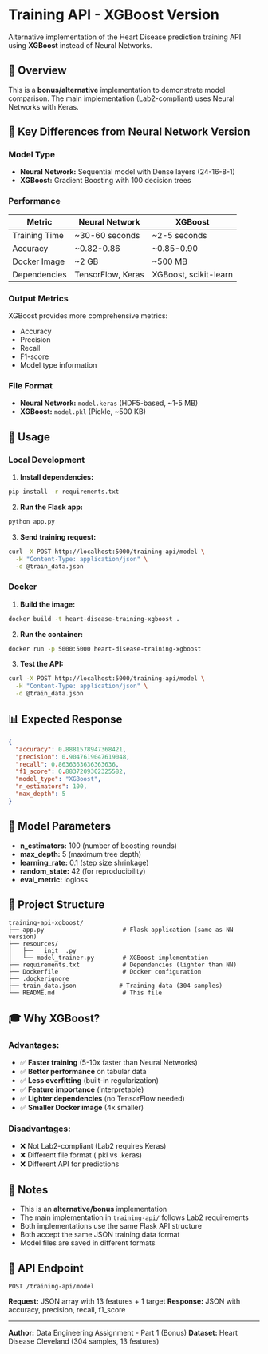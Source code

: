 # Training API - XGBoost Version

Alternative implementation of the Heart Disease prediction training API using **XGBoost** instead of Neural Networks.

## 🎯 Overview

This is a **bonus/alternative** implementation to demonstrate model comparison. The main implementation (Lab2-compliant) uses Neural Networks with Keras.

## 🔄 Key Differences from Neural Network Version

### Model Type
- **Neural Network:** Sequential model with Dense layers (24-16-8-1)
- **XGBoost:** Gradient Boosting with 100 decision trees

### Performance
| Metric | Neural Network | XGBoost |
|--------|---------------|---------|
| Training Time | ~30-60 seconds | ~2-5 seconds |
| Accuracy | ~0.82-0.86 | ~0.85-0.90 |
| Docker Image | ~2 GB | ~500 MB |
| Dependencies | TensorFlow, Keras | XGBoost, scikit-learn |

### Output Metrics
XGBoost provides more comprehensive metrics:
- Accuracy
- Precision
- Recall
- F1-score
- Model type information

### File Format
- **Neural Network:** `model.keras` (HDF5-based, ~1-5 MB)
- **XGBoost:** `model.pkl` (Pickle, ~500 KB)

## 🚀 Usage

### Local Development

1. **Install dependencies:**
```bash
pip install -r requirements.txt
```

2. **Run the Flask app:**
```bash
python app.py
```

3. **Send training request:**
```bash
curl -X POST http://localhost:5000/training-api/model \
  -H "Content-Type: application/json" \
  -d @train_data.json
```

### Docker

1. **Build the image:**
```bash
docker build -t heart-disease-training-xgboost .
```

2. **Run the container:**
```bash
docker run -p 5000:5000 heart-disease-training-xgboost
```

3. **Test the API:**
```bash
curl -X POST http://localhost:5000/training-api/model \
  -H "Content-Type: application/json" \
  -d @train_data.json
```

## 📊 Expected Response

```json
{
  "accuracy": 0.8881578947368421,
  "precision": 0.9047619047619048,
  "recall": 0.8636363636363636,
  "f1_score": 0.8837209302325582,
  "model_type": "XGBoost",
  "n_estimators": 100,
  "max_depth": 5
}
```

## 🔧 Model Parameters

- **n_estimators:** 100 (number of boosting rounds)
- **max_depth:** 5 (maximum tree depth)
- **learning_rate:** 0.1 (step size shrinkage)
- **random_state:** 42 (for reproducibility)
- **eval_metric:** logloss

## 📁 Project Structure

```
training-api-xgboost/
├── app.py                      # Flask application (same as NN version)
├── resources/
│   ├── __init__.py
│   └── model_trainer.py        # XGBoost implementation
├── requirements.txt            # Dependencies (lighter than NN)
├── Dockerfile                  # Docker configuration
├── .dockerignore
├── train_data.json            # Training data (304 samples)
└── README.md                   # This file
```

## 🎓 Why XGBoost?

### Advantages:
- ✅ **Faster training** (5-10x faster than Neural Networks)
- ✅ **Better performance** on tabular data
- ✅ **Less overfitting** (built-in regularization)
- ✅ **Feature importance** (interpretable)
- ✅ **Lighter dependencies** (no TensorFlow needed)
- ✅ **Smaller Docker image** (4x smaller)

### Disadvantages:
- ❌ Not Lab2-compliant (Lab2 requires Keras)
- ❌ Different file format (.pkl vs .keras)
- ❌ Different API for predictions

## 📝 Notes

- This is an **alternative/bonus** implementation
- The main implementation in `training-api/` follows Lab2 requirements
- Both implementations use the same Flask API structure
- Both accept the same JSON training data format
- Model files are saved in different formats

## 🔗 API Endpoint

```
POST /training-api/model
```

**Request:** JSON array with 13 features + 1 target
**Response:** JSON with accuracy, precision, recall, f1_score

---

**Author:** Data Engineering Assignment - Part 1 (Bonus)
**Dataset:** Heart Disease Cleveland (304 samples, 13 features)

